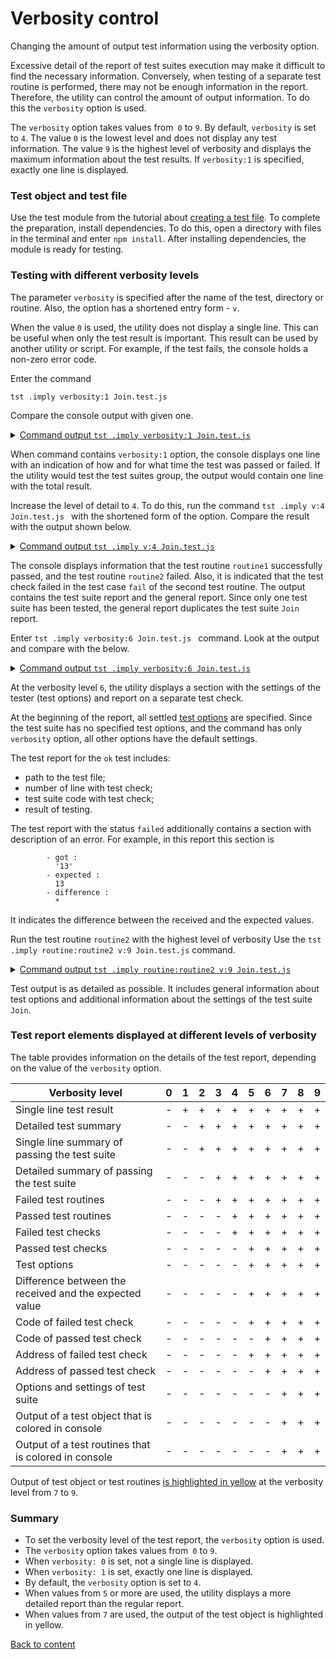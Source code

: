 # Verbosity control

Changing the amount of output test information using the verbosity option.

Excessive detail of the report of test suites execution may make it difficult to find the necessary information. Conversely, when testing of a separate test routine is performed, there may not be enough information in the report. Therefore, the utility can control the amount of output information. To do this the `verbosity` option is used.

The `verbosity` option takes values from` 0` to `9`. By default, `verbosity` is set to `4`. The value `0` is the lowest level and does not display any test information. The value `9` is the highest level of verbosity and displays the maximum information about the test results. If `verbosity:1` is specified, exactly one line is displayed.

### Test object and test file

Use the test module from the tutorial about [creating a test file](HelloWorld.md). To complete the preparation, install dependencies. To do this, open a directory with files in the terminal and enter `npm install`. After installing dependencies, the module is ready for testing.

### Testing with different verbosity levels

The parameter `verbosity` is specified after the name of the test, directory or routine. Also, the option has a shortened entry form - `v`.

When the value `0` is used, the utility does not display a single line. This can be useful when only the test result is important. This result can be used by another utility or script. For example, if the test fails, the console holds a non-zero error code.

Enter the command

```
tst .imply verbosity:1 Join.test.js
```

Compare the console output with given one.

<details>
  <summary><u>Command output <code>tst .imply verbosity:1 Join.test.js</code></u></summary>

```
[user@user ~]$ tst .imply verbosity:1 Join.test.js

  Testing ... in 0.278s ... failed

```

</details>

When command contains `verbosity:1` option, the console displays one line with an indication of how and for what time the test was passed or failed. If the utility would test the test suites group, the output would contain one line with the total result.

Increase the level of detail to `4`. To do this, run the command `tst .imply v:4 Join.test.js ` with the shortened form of the option. Compare the result with the output shown below.

<details>
  <summary><u>Command output <code>tst .imply v:4 Join.test.js</code></u></summary>

```
[user@user ~]$ tst .imply v:4 Join.test.js

  Includes tests from : /.../testCreation/Join.test.js

  Launching several ( 1 ) test suites ..

    Running test suite ( Join ) ..
    at  /.../testCreation/Join.test.js:39

      Passed test routine ( Join / routine1 ) in 0.056s
        Test check ( Join / routine2 / fail # 2 ) ... failed
      Failed test routine ( Join / routine2 ) in 0.074s

    Passed test checks 2 / 3
    Passed test cases 1 / 2
    Passed test routines 1 / 2
    Test suite ( Join ) ... in 0.252s ... failed

  ExitCode : -1
  Passed test checks 2 / 3
  Passed test cases 1 / 2
  Passed test routines 1 / 2
  Passed test suites 0 / 1
  Testing ... in 0.344s ... failed
```

</details>

The console displays information that the test routine `routine1` successfully passed, and the test routine `routine2` failed. Also, it is indicated that the test check failed in the test case `fail` of the second test routine. The output contains the test suite report and the general report. Since only one test suite has been tested, the general report duplicates the test suite `Join` report.

Enter `tst .imply verbosity:6 Join.test.js ` command. Look at the output and compare with the below.

<details>
  <summary><u>Command output <code>tst .imply verbosity:6 Join.test.js</code></u></summary>

```
[user@user ~]$ tst .imply verbosity:6 Join.test.js
Includes tests from : /.../testCreation/Join.test.js

Tester Settings :
{
  scenario : test,
  sanitareTime : 2000,
  fails : null,
  beeping : true,
  coloring : 1,
  timing : 1,
  rapidity : 3,
  routine : null,
  importanceOfNegative : null,
  routineTimeOut : null,
  concurrent : null,
  verbosity : 6,
  silencing : null,
  shoulding : null,
  accuracy : null
}

  Launching several ( 1 ) test suites ..
  /.../testCreation/Join.test.js:39 - enabled
  1 test suite

    Running test suite ( Join ) ..
    at  /.../testCreation/Join.test.js:39

      Running test routine ( routine1 ) ..


        /.../testCreation/Join.test.js:9
            5 : //
            6 :
            7 : function routine1( test )
            8 : {
            9 :   test.identical( Join.join( 'Hello ', 'world!' ), 'Hello world!' );  
        Test check ( Join / routine1 /  # 1 ) ... ok

      Passed test routine ( Join / routine1 ) in 0.091s
      Running test routine ( routine2 ) ..


        /.../testCreation/Join.test.js:18
            14 : function routine2( test )
            15 : {
            16 :
            17 :   test.case = 'pass';
            18 :   test.identical( Join.join( 1, 3 ), '13' );  
        Test check ( Join / routine2 / pass # 1 ) ... ok


        - got :
          '13'
        - expected :
          13
        - difference :
          *

        /.../testCreation/Join.test.js:21
            17 :   test.case = 'pass';
            18 :   test.identical( Join.join( 1, 3 ), '13' );
            19 :
            20 :   test.case = 'fail';
            21 :   test.identical( Join.join( 1, 3 ), 13 );  
        Test check ( Join / routine2 / fail # 2 ) ... failed

      Failed test routine ( Join / routine2 ) in 0.098s

    Passed test checks 2 / 3
    Passed test cases 1 / 2
    Passed test routines 1 / 2
    Test suite ( Join ) ... in 0.294s ... failed



  ExitCode : -1
  Passed test checks 2 / 3
  Passed test cases 1 / 2
  Passed test routines 1 / 2
  Passed test suites 0 / 1
  Testing ... in 0.389s ... failed
```

</details>

At the verbosity level `6`, the utility displays a section with the settings of the tester (test options) and report on a separate test check.

At the beginning of the report, all settled [test options](Help.md#Test-run-options-and-suite-options) are specified. Since the test suite has no specified test options, and the command has only `verbosity` option, all other options have the default settings.

The test report for the `ok` test includes:

- path to the test file;
- number of line with test check;
- test suite code with test check;
- result of testing.

The test report with the status `failed` additionally contains a section with description of an error. For example, in this report this section is

```
        - got :
          '13'
        - expected :
          13
        - difference :
          *
```
It indicates the difference between the received and the expected values.

Run the test routine `routine2` with the highest level of verbosity Use the `tst .imply routine:routine2 v:9 Join.test.js` command.

<details>
  <summary><u>Command output <code>tst .imply routine:routine2 v:9 Join.test.js</code></u></summary>

```
[user@user ~]$ tst .imply routine:routine2 v:9 Join.test.js
Includes tests from : /.../testCreation/Join.test.js

Tester Settings :
{
  scenario : test,
  sanitareTime : 500,
  fails : null,
  beeping : true,
  coloring : 1,
  timing : 1,
  rapidity : 3,
  routine : routine2,
  importanceOfNegative : null,
  routineTimeOut : null,
  concurrent : null,
  verbosity : 9,
  silencing : null,
  shoulding : null,
  accuracy : null
}

  Launching several ( 1 ) test suites ..
  /.../testCreation/Join.test.js:39 - enabled
  1 test suite

    Running test suite ( Join ) ..
    at  /.../testCreation/Join.test.js:39

    wTestSuite( Join#in0 )
    {
      name : 'Join',
      verbosity : 8,
      importanceOfDetails : 0,
      importanceOfNegative : 1,
      silencing : null,
      shoulding : 1,
      routineTimeOut : 5000,
      concurrent : 0,
      routine : 'routine2',
      platforms : null,
      suiteFilePath : [ '/path_to_' ... 'reation/Join.test.js' ],
      suiteFileLocation : [ '/path_to_' ... 'tion/Join.test.js:39' ],
      tests : [ Map:Pure with 2 elements ],
      abstract : 0,
      enabled : 1,
      takingIntoAccount : 1,
      usingSourceCode : 1,
      ignoringTesterOptions : 0,
      accuracy : 1e-7,
      report : [ Map:Pure with 9 elements ],
      debug : 0,
      override : [ Map:Pure with 0 elements ],
      _routineCon : [ routine bound anonymous ],
      _inroutineCon : [ routine bound anonymous ],
      onRoutineBegin : [ routine onRoutineBegin ],
      onRoutineEnd : [ routine onRoutineEnd ],
      onSuiteBegin : [ routine onSuiteBegin ],
      onSuiteEnd : [ routine onSuiteEnd ]
    }
      Running test routine ( routine1 ) ..


        /.../testCreation/Join.test.js:9
            5 : //
            6 :
            7 : function routine1( test )
            8 : {
            9 :   test.identical( Join.join( 'Hello ', 'world!' ), 'Hello world!' );  
        Test check ( Join / routine1 /  # 1 ) ... ok

      Passed test routine ( Join / routine1 ) in 0.066s
      Running test routine ( routine2 ) ..


        /.../testCreation/Join.test.js:18
            14 : function routine2( test )
            15 : {
            16 :
            17 :   test.case = 'pass';
            18 :   test.identical( Join.join( 1, 3 ), '13' );  
        Test check ( Join / routine2 / pass # 1 ) ... ok


        - got :
          '13'
        - expected :
          13
        - difference :
          *

        /.../testCreation/Join.test.js:21
            17 :   test.case = 'pass';
            18 :   test.identical( Join.join( 1, 3 ), '13' );
            19 :
            20 :   test.case = 'fail';
            21 :   test.identical( Join.join( 1, 3 ), 13 );  
        Test check ( Join / routine2 / fail # 2 ) ... failed

      Failed test routine ( Join / routine2 ) in 0.147s

    Passed test checks 1 / 2
    Passed test cases 1 / 2
    Passed test routines 0 / 1
    Test suite ( Join ) ... in 0.226s ... failed



  ExitCode : -1
  Passed test checks 1 / 2
  Passed test cases 1 / 2
  Passed test routines 0 / 1
  Passed test suites 0 / 1
  Testing ... in 0.323s ... failed
```

</details>

Test output is as detailed as possible. It includes general information about test options and additional information about the settings of the test suite `Join`.

### Test report elements displayed at different levels of verbosity

The table provides information on the details of the test report,  depending on the value of the `verbosity` option.

| Verbosity level                           | 0 | 1 | 2 | 3 | 4 | 5 | 6 | 7 | 8 | 9 |
|-------------------------------------------|---|---|---|---|---|---|---|---|---|---|
| Single line test result                   | - | + | + | + | + | + | + | + | + | + |
| Detailed test summary                     | - | - | + | + | + | + | + | + | + | + |
| Single line summary of passing the test suite | - | - | + | + | + | + | + | + | + | + |
| Detailed summary of passing the test suite    | - | - | - | + | + | + | + | + | + | + |
| Failed test routines                      | - | - | - | + | + | + | + | + | + | + |
| Passed test routines                      | - | - | - | - | + | + | + | + | + | + |
| Failed test checks                        | - | - | - | - | + | + | + | + | + | + |
| Passed test checks                        | - | - | - | - | - | + | + | + | + | + |
| Test options                              | - | - | - | - | - | + | + | + | + | + |
| Difference between the received and the expected value                                                                                                                                                                        | - | - | - | - | - | + | + | + | + | + |
| Code of failed test check                 | - | - | - | - | - | + | + | + | + | + |
| Code of passed test check                 | - | - | - | - | - | - | + | + | + | + |
| Address of failed test check              | - | - | - | - | - | + | + | + | + | + |
| Address of passed test check              | - | - | - | - | - | - | + | + | + | + |
| Options and settings of test suite        | - | - | - | - | - | - | - | + | + | + |
| Output of a test object that is colored in console                                                                                                                                                                      | - | - | - | - | - | - | - | + | + | + |
| Output of a test routines that is colored in console                                                                                                                                                                      | - | - | - | - | - | - | - | + | + | + |

Output of test object or test routines [is highlighted in yellow](OptionSilencing.md) at the verbosity level from `7` to `9`.

### Summary

- To set the verbosity level of the test report, the `verbosity` option is used.
- The `verbosity` option takes values from` 0` to `9`.
- When `verbosity: 0` is set, not a single line is displayed.
- When `verbosity: 1` is set, exactly one line is displayed.
- By default, the `verbosity` option is set to `4`.
- When values from `5` or more are used, the utility displays a more detailed report than the regular report.
- When values from `7` are used, the output of the test object is highlighted in yellow.

[Back to content](../README.md#Tutorials)
